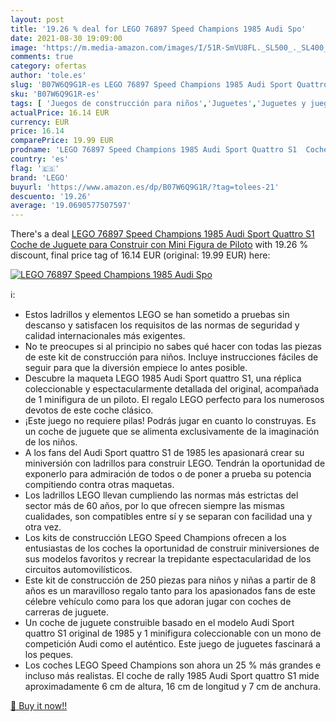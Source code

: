 ```yaml
---
layout: post
title: '19.26 % deal for LEGO 76897 Speed Champions 1985 Audi Spo'
date: 2021-08-30 19:09:00
image: 'https://m.media-amazon.com/images/I/51R-SmVU8FL._SL500_._SL400_.jpg'
comments: true
category: ofertas
author: 'tole.es'
slug: 'B07W6Q9G1R-es LEGO 76897 Speed Champions 1985 Audi Sport Quattro S1...'
sku: 'B07W6Q9G1R-es'
tags: [ 'Juegos de construcción para niños','Juguetes','Juguetes y juegos','lego', ]
actualPrice: 16.14 EUR
currency: EUR
price: 16.14
comparePrice: 19.99 EUR
prodname: 'LEGO 76897 Speed Champions 1985 Audi Sport Quattro S1  Coche de Juguete para Construir con Mini Figura de Piloto'
country: 'es'
flag: '🇪🇸'
brand: 'LEGO'
buyurl: 'https://www.amazon.es/dp/B07W6Q9G1R/?tag=tolees-21'
descuento: '19.26'
average: '19.0690577507597'
---
```


There's a deal [LEGO 76897 Speed Champions 1985 Audi Sport Quattro S1  Coche de Juguete para Construir con Mini Figura de Piloto](https://www.amazon.es/dp/B07W6Q9G1R/?tag=tolees-21)  with  19.26 % discount, final price tag of  16.14 EUR (original: 19.99 EUR) here:

[![LEGO 76897 Speed Champions 1985 Audi Spo](https://m.media-amazon.com/images/I/51R-SmVU8FL._SL500_._SL400_.jpg)](https://www.amazon.es/dp/B07W6Q9G1R/?tag=tolees-21)

ℹ️:

- Estos ladrillos y elementos LEGO se han sometido a pruebas sin descanso y satisfacen los requisitos de las normas de seguridad y calidad internacionales más exigentes.
- No te preocupes si al principio no sabes qué hacer con todas las piezas de este kit de construcción para niños. Incluye instrucciones fáciles de seguir para que la diversión empiece lo antes posible.
- Descubre la maqueta LEGO 1985 Audi Sport quattro S1, una réplica coleccionable y espectacularmente detallada del original, acompañada de 1 minifigura de un piloto. El regalo LEGO perfecto para los numerosos devotos de este coche clásico.
- ¡Este juego no requiere pilas! Podrás jugar en cuanto lo construyas. Es un coche de juguete que se alimenta exclusivamente de la imaginación de los niños.
- A los fans del Audi Sport quattro S1 de 1985 les apasionará crear su miniversión con ladrillos para construir LEGO. Tendrán la oportunidad de exponerlo para admiración de todos o de poner a prueba su potencia compitiendo contra otras maquetas.
- Los ladrillos LEGO llevan cumpliendo las normas más estrictas del sector más de 60 años, por lo que ofrecen siempre las mismas cualidades, son compatibles entre sí y se separan con facilidad una y otra vez.
- Los kits de construcción LEGO Speed Champions ofrecen a los entusiastas de los coches la oportunidad de construir miniversiones de sus modelos favoritos y recrear la trepidante espectacularidad de los circuitos automovilísticos.
- Este kit de construcción de 250 piezas para niños y niñas a partir de 8 años es un maravilloso regalo tanto para los apasionados fans de este célebre vehículo como para los que adoran jugar con coches de carreras de juguete.
- Un coche de juguete construible basado en el modelo Audi Sport quattro S1 original de 1985 y 1 minifigura coleccionable con un mono de competición Audi como el auténtico. Este juego de juguetes fascinará a los peques.
- Los coches LEGO Speed Champions son ahora un 25 % más grandes e incluso más realistas. El coche de rally 1985 Audi Sport quattro S1 mide aproximadamente 6 cm de altura, 16 cm de longitud y 7 cm de anchura.

[🛒 Buy it now!!](https://www.amazon.es/dp/B07W6Q9G1R/?tag=tolees-21)
